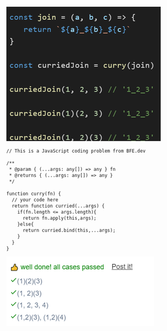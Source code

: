 ![1_implement_curry__question.png](./images/1_implement_curry__question.png)

``` JS
// This is a JavaScript coding problem from BFE.dev

/**
 * @param { (...args: any[]) => any } fn
 * @returns { (...args: any[]) => any }
 */

function curry(fn) {
  // your code here
  return function curried(...args) {
    if(fn.length <= args.length){
      return fn.apply(this,args);
    }else{
      return curried.bind(this,...args);
    }
  }
}
```

![1_implement_curry__testcase](./images/1_implement_curry__testcase.png)